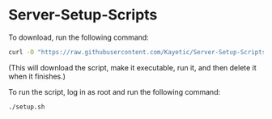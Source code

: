 # Server-Setup-Scripts

To download, run the following command:

```bash
curl -O "https://raw.githubusercontent.com/Kayetic/Server-Setup-Scripts/main/general.sh" && chmod +x general.sh && ./general.sh && rm general.sh
```

(This will download the script, make it executable, run it, and then delete it when it finishes.)

To run the script, log in as root and run the following command:

```bash
./setup.sh
```
